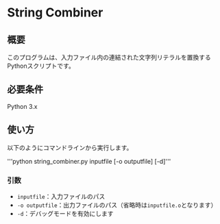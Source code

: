 # String Combiner

## 概要

このプログラムは、入力ファイル内の連結された文字列リテラルを置換するPythonスクリプトです。

## 必要条件

Python 3.x

## 使い方

以下のようにコマンドラインから実行します。

'''python string_combiner.py inputfile [-o outputfile] [-d]'''

### 引数

- `inputfile`：入力ファイルのパス
- `-o outputfile`：出力ファイルのパス（省略時は`inputfile.o`となります）
- `-d`：デバッグモードを有効にします
